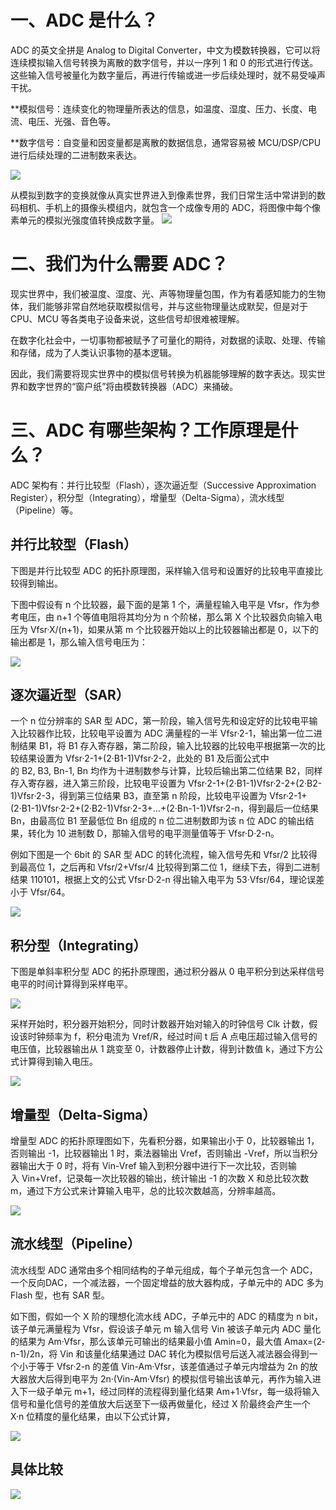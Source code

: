 
# 一、ADC 是什么？

ADC 的英文全拼是 Analog to Digital Converter，中文为模数转换器，它可以将连续模拟输入信号转换为离散的数字信号，并以一序列 1 和 0 的形式进行传送。这些输入信号被量化为数字量后，再进行传输或进一步后续处理时，就不易受噪声干扰。

**模拟信号：连续变化的物理量所表达的信息，如温度、湿度、压力、长度、电流、电压、光强、音色等。

**数字信号：自变量和因变量都是离散的数据信息，通常容易被 MCU/DSP/CPU 进行后续处理的二进制数来表达。

![](https://raw.githubusercontent.com/LeroyK111/pictureBed/master/20250513191130.png)

从模拟到数字的变换就像从真实世界进入到像素世界，我们日常生活中常讲到的数码相机、手机上的摄像头模组内，就包含一个成像专用的 ADC，将图像中每个像素单元的模拟光强度值转换成数字量。
![](https://raw.githubusercontent.com/LeroyK111/pictureBed/master/20250513191145.png)

# 二、我们为什么需要 ADC？

现实世界中，我们被温度、湿度、光、声等物理量包围，作为有着感知能力的生物体，我们能够非常自然地获取模拟信号，并与这些物理量达成默契，但是对于 CPU、MCU 等各类电子设备来说，这些信号却很难被理解。

在数字化社会中，一切事物都被赋予了可量化的期待，对数据的读取、处理、传输和存储，成为了人类认识事物的基本逻辑。

因此，我们需要将现实世界中的模拟信号转换为机器能够理解的数字表达。现实世界和数字世界的“窗户纸”将由模数转换器（ADC）来捅破。

# 三、ADC 有哪些架构？工作原理是什么？

ADC 架构有：并行比较型（Flash），逐次逼近型（Successive Approximation Register），积分型（Integrating），增量型（Delta-Sigma），流水线型（Pipeline）等。

## 并行比较型（Flash）

下图是并行比较型 ADC 的拓扑原理图，采样输入信号和设置好的比较电平直接比较得到输出。

下图中假设有 n 个比较器，最下面的是第 1 个，满量程输入电平是 Vfsr，作为参考电压，由 n+1 个等值电阻将其均分为 n 个阶梯，那么第 X 个比较器负向输入电压为 Vfsr·X/(n+1)，如果从第 m 个比较器开始以上的比较器输出都是 0，以下的输出都是 1，那么输入信号电压为：

![](https://raw.githubusercontent.com/LeroyK111/pictureBed/master/20250513191228.png)

## 逐次逼近型（SAR）

一个 n 位分辨率的 SAR 型 ADC，第一阶段，输入信号先和设定好的比较电平输入比较器作比较，比较电平设置为 ADC 满量程的一半 Vfsr·2-1，输出第一位二进制结果 B1，将 B1 存入寄存器，第二阶段，输入比较器的比较电平根据第一次的比较结果设置为 Vfsr·2-1+(2·B1-1)Vfsr·2-2，此处的 B1 及后面公式中的 B2, B3, Bn-1, Bn 均作为十进制数参与计算，比较后输出第二位结果 B2，同样存入寄存器，进入第三阶段，比较电平设置为 Vfsr·2-1+(2·B1-1)Vfsr·2-2+(2·B2-1)Vfsr·2-3，得到第三位结果 B3，直至第 n 阶段，比较电平设置为 Vfsr·2-1+(2·B1-1)Vfsr·2-2+(2·B2-1)Vfsr·2-3+…+(2·Bn-1-1)Vfsr·2-n，得到最后一位结果 Bn，由最高位 B1 至最低位 Bn 组成的 n 位二进制数即为该 n 位 ADC 的输出结果，转化为 10 进制数 D，那输入信号的电平测量值等于 Vfsr·D·2-n。

例如下图是一个 6bit 的 SAR 型 ADC 的转化流程，输入信号先和 Vfsr/2 比较得到最高位 1，之后再和 Vfsr/2+Vfsr/4 比较得到第二位 1，继续下去，得到二进制结果 110101，根据上文的公式 Vfsr·D·2-n 得出输入电平为 53·Vfsr/64，理论误差小于 Vfsr/64。

![](https://raw.githubusercontent.com/LeroyK111/pictureBed/master/20250513191255.png)

## 积分型（Integrating）

下图是单斜率积分型 ADC 的拓扑原理图，通过积分器从 0 电平积分到达采样信号电平的时间计算得到采样电平。

![](https://raw.githubusercontent.com/LeroyK111/pictureBed/master/20250513191315.png)

采样开始时，积分器开始积分，同时计数器开始对输入的时钟信号 Clk 计数，假设该时钟频率为 f，积分电流为 Vref/R，经过时间 t 后 A 点电压超过输入信号的电压值，比较器输出从 1 跳变至 0，计数器停止计数，得到计数值 k，通过下方公式计算得到输入电压。

![](https://raw.githubusercontent.com/LeroyK111/pictureBed/master/20250513191335.png)

## 增量型（Delta-Sigma）

增量型 ADC 的拓扑原理图如下，先看积分器，如果输出小于 0，比较器输出 1，否则输出 -1，比较器输出 1 时，乘法器输出 Vref，否则输出 -Vref，所以当积分器输出大于 0 时，将有 Vin-Vref 输入到积分器中进行下一次比较，否则输入 Vin+Vref，记录每一次比较器的输出，统计输出 -1 的次数 X 和总比较次数 m，通过下方公式来计算输入电平，总的比较次数越高，分辨率越高。

![](https://raw.githubusercontent.com/LeroyK111/pictureBed/master/20250513191359.png)

## 流水线型（Pipeline）

流水线型 ADC 通常由多个相同结构的子单元组成，每个子单元包含一个 ADC，一个反向DAC，一个减法器，一个固定增益的放大器构成，子单元中的 ADC 多为 Flash 型，也有 SAR 型。

如下图，假如一个 X 阶的理想化流水线 ADC，子单元中的 ADC 的精度为 n bit，该子单元满量程为 Vfsr，假设该子单元 m 输入信号 Vin 被该子单元内 ADC 量化的结果为 Am·Vfsr，那么该单元可输出的结果最小值 Amin=0，最大值 Amax=(2­n-1)/2n，将 Vin 和该量化结果通过 DAC 转化为模拟信号后送入减法器会得到一个小于等于 Vfsr·2­-n 的差值 Vin-Am·Vfsr，该差值通过子单元内增益为 2n 的放大器放大后得到电平为 2n·(Vin-Am·Vfsr) 的模拟信号输出该单元，再作为输入进入下一级子单元 m+1，经过同样的流程得到量化结果 Am+1·Vfsr，每一级将输入信号和量化信号的差值放大后送至下一级再做量化，经过 X 阶最终会产生一个 X·n 位精度的量化结果，由以下公式计算，

![](https://raw.githubusercontent.com/LeroyK111/pictureBed/master/20250513191426.png)

## 具体比较

![](https://raw.githubusercontent.com/LeroyK111/pictureBed/master/20250513191445.png)

